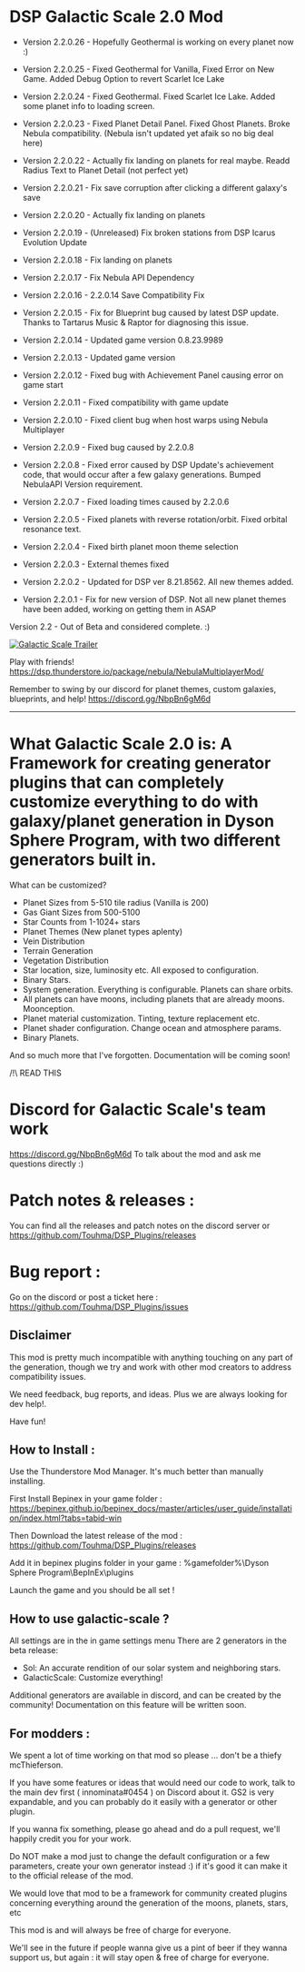 # DSP Galactic Scale 2.0 Mod
- Version 2.2.0.26 - Hopefully Geothermal is working on every planet now :)

- Version 2.2.0.25 - Fixed Geothermal for Vanilla, Fixed Error on New Game. Added Debug Option to revert Scarlet Ice Lake

- Version 2.2.0.24 - Fixed Geothermal. Fixed Scarlet Ice Lake. Added some planet info to loading screen.

- Version 2.2.0.23 - Fixed Planet Detail Panel. Fixed Ghost Planets. Broke Nebula compatibility. (Nebula isn't updated yet afaik so no big deal here)

- Version 2.2.0.22 - Actually fix landing on planets for real maybe. Readd Radius Text to Planet Detail (not perfect yet)

- Version 2.2.0.21 - Fix save corruption after clicking a different galaxy's save

- Version 2.2.0.20 - Actually fix landing on planets 

- Version 2.2.0.19 - (Unreleased) Fix broken stations from DSP Icarus Evolution Update

- Version 2.2.0.18 - Fix landing on planets

- Version 2.2.0.17 - Fix Nebula API Dependency

- Version 2.2.0.16 - 2.2.0.14 Save Compatibility Fix

- Version 2.2.0.15 - Fix for Blueprint bug caused by latest DSP update. Thanks to Tartarus Music & Raptor for diagnosing this issue.
 
- Version 2.2.0.14 - Updated game version 0.8.23.9989

- Version 2.2.0.13 - Updated game version

- Version 2.2.0.12 - Fixed bug with Achievement Panel causing error on game start

- Version 2.2.0.11 - Fixed compatibility with game update

- Version 2.2.0.10 - Fixed client bug when host warps using Nebula Multiplayer

- Version 2.2.0.9 - Fixed bug caused by 2.2.0.8

- Version 2.2.0.8 - Fixed error caused by DSP Update's achievement code, that would occur after a few galaxy generations. Bumped NebulaAPI Version requirement.

- Version 2.2.0.7 - Fixed loading times caused by 2.2.0.6

- Version 2.2.0.5 - Fixed planets with reverse rotation/orbit. Fixed orbital resonance text.

- Version 2.2.0.4 - Fixed birth planet moon theme selection

- Version 2.2.0.3 - External themes fixed

- Version 2.2.0.2 - Updated for DSP ver 8.21.8562. All new themes added.

- Version 2.2.0.1 - Fix for new version of DSP. Not all new planet themes have been added, working on getting them in ASAP

Version 2.2 - Out of Beta and considered complete. :)

[![Galactic Scale Trailer](https://github.com/Touhma/DSP_Plugins/blob/main/thumb.png?raw=true)](https://www.youtube.com/watch?v=JpdW3S73hYw "Galactic Scale Trailer - Click to Watch!")

Play with friends!
https://dsp.thunderstore.io/package/nebula/NebulaMultiplayerMod/

Remember to swing by our discord for planet themes, custom galaxies, blueprints, and help!
https://discord.gg/NbpBn6gM6d

-----------

# What Galactic Scale 2.0 is: A Framework for creating generator plugins that can completely customize everything to do with galaxy/planet generation in Dyson Sphere Program, with two different generators built in.

What can be customized?

- Planet Sizes from 5-510 tile radius (Vanilla is 200)
- Gas Giant Sizes from 500-5100
- Star Counts from 1-1024+ stars
- Planet Themes (New planet types aplenty)
- Vein Distribution
- Terrain Generation
- Vegetation Distribution
- Star location, size, luminosity etc. All exposed to configuration.
- Binary Stars.
- System generation. Everything is configurable. Planets can share orbits.
- All planets can have moons, including planets that are already moons. Moonception.
- Planet material customization. Tinting, texture replacement etc.
- Planet shader configuration. Change ocean and atmosphere params.
- Binary Planets.

And so much more that I've forgotten. Documentation will be coming soon!

/!\ READ THIS

# Discord for Galactic Scale's team work
https://discord.gg/NbpBn6gM6d To talk about the mod and ask me questions directly :)

# Patch notes & releases :
You can find all the releases and patch notes on the discord server or https://github.com/Touhma/DSP_Plugins/releases

# Bug report :
Go on the discord or post a ticket here :
https://github.com/Touhma/DSP_Plugins/issues

## Disclaimer
This mod is pretty much incompatible with anything touching on any part of the generation, though we try and work with other mod creators to address compatibility issues.

We need feedback, bug reports, and ideas. Plus we are always looking for dev help!.

Have fun!

## How to Install :

Use the Thunderstore Mod Manager. It's much better than manually installing.

First Install Bepinex in your game
folder : https://bepinex.github.io/bepinex_docs/master/articles/user_guide/installation/index.html?tabs=tabid-win

Then Download the latest release of the mod : https://github.com/Touhma/DSP_Plugins/releases

Add it in bepinex plugins folder in your game : %gamefolder%\Dyson Sphere Program\BepInEx\plugins

Launch the game and you should be all set !

## How to use galactic-scale ?

All settings are in the in game settings menu
There are 2 generators in the beta release:
- Sol: An accurate rendition of our solar system and neighboring stars.
- GalacticScale: Customize everything!

Additional generators are available in discord, and can be created by the community! Documentation on this feature will be written soon.

## For modders :

We spent a lot of time working on that mod so please ... don't be a thiefy mcThieferson.

If you have some features or ideas that would need our code to work, talk to the main dev first ( innominata#0454 ) on Discord about it. GS2 is very expandable, and you can probably do it easily with a generator or other plugin.

If you wanna fix something, please go ahead and do a pull request, we'll happily credit you for your work.

Do NOT make a mod just to change the default configuration or a few parameters, create your own generator instead :) if it's good it can make it to the official release of the mod.

We would love that mod to be a framework for community created plugins concerning everything around the generation of the moons, planets, stars, etc

This mod is and will always be free of charge for everyone.

We'll see in the future if people wanna give us a pint of beer if they wanna support us, but again : it will stay open & free of charge for everyone.
